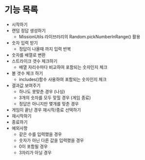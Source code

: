 # 기능 목록
- 시작하기
- 랜덤 정답 생성하기
    - MissionUtils 라이브러리의 Random.pickNumberInRange() 활용
- 숫자 입력 받기
    - 정답이 나올때 까지 입력 반복
- 숫자를 배열로 변환
- 스트라이크 갯수 체크하기
    - 배열 자리수마다 비교하여 포함되는 숫자인지 체크
- 볼 갯수 체크 하기
    - includes()함수 사용하여 포함되는 숫자인지 체크
- 결과값 보여주기
    - 하나도 못맞춘 경우 (나싱)
    - 3개의 숫자를 모두 맞힐 경우 (게임 종료)
    - 정답은 아니지만 몇개를 맞춘 경우
- 게임이 끝난 경우 재시작/종료 선택하기
- 재시작하기
- 종료하기
- 예외사항
    - 같은 수를 입력했을 경우
    - 숫자가 아닌 다른 값을 입력했을 경우
    - 0이 포함될 경우
    - 3자리가 아닐 경우